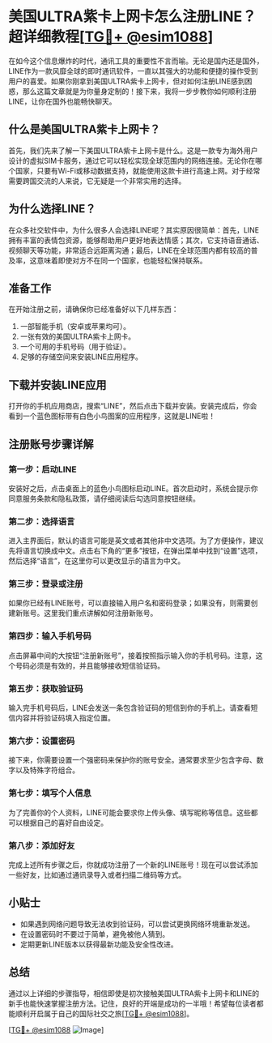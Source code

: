 # 美国ULTRA紫卡上网卡怎么注册LINE？超详细教程[[TG💪+ @esim1088](https://t.me/s/esim1088)]

在如今这个信息爆炸的时代，通讯工具的重要性不言而喻。无论是国内还是国外，LINE作为一款风靡全球的即时通讯软件，一直以其强大的功能和便捷的操作受到用户的喜爱。如果你刚拿到美国ULTRA紫卡上网卡，但对如何注册LINE感到困惑，那么这篇文章就是为你量身定制的！接下来，我将一步步教你如何顺利注册LINE，让你在国外也能畅快聊天。

## 什么是美国ULTRA紫卡上网卡？

首先，我们先来了解一下美国ULTRA紫卡上网卡是什么。这是一款专为海外用户设计的虚拟SIM卡服务，通过它可以轻松实现全球范围内的网络连接。无论你在哪个国家，只要有Wi-Fi或移动数据支持，就能使用这款卡进行高速上网。对于经常需要跨国交流的人来说，它无疑是一个非常实用的选择。

## 为什么选择LINE？

在众多社交软件中，为什么很多人会选择LINE呢？其实原因很简单：首先，LINE拥有丰富的表情包资源，能够帮助用户更好地表达情感；其次，它支持语音通话、视频聊天等功能，非常适合远距离沟通；最后，LINE在全球范围内都有较高的普及率，这意味着即使对方不在同一个国家，也能轻松保持联系。

## 准备工作

在开始注册之前，请确保你已经准备好以下几样东西：
1. 一部智能手机（安卓或苹果均可）。
2. 一张有效的美国ULTRA紫卡上网卡。
3. 一个可用的手机号码（用于验证）。
4. 足够的存储空间来安装LINE应用程序。

## 下载并安装LINE应用

打开你的手机应用商店，搜索“LINE”，然后点击下载并安装。安装完成后，你会看到一个蓝色图标带有白色小鸟图案的应用程序，这就是LINE啦！

## 注册账号步骤详解

### 第一步：启动LINE
安装好之后，点击桌面上的蓝色小鸟图标启动LINE。首次启动时，系统会提示你同意服务条款和隐私政策，请仔细阅读后勾选同意按钮继续。

### 第二步：选择语言
进入主界面后，默认的语言可能是英文或者其他非中文选项。为了方便操作，建议先将语言切换成中文。点击右下角的“更多”按钮，在弹出菜单中找到“设置”选项，然后选择“语言”，在这里你可以更改显示的语言为中文。

### 第三步：登录或注册
如果你已经有LINE账号，可以直接输入用户名和密码登录；如果没有，则需要创建新账号。这里我们重点讲解如何注册新账号。

### 第四步：输入手机号码
点击屏幕中间的大按钮“注册新账号”，接着按照指示输入你的手机号码。注意，这个号码必须是有效的，并且能够接收短信验证码。

### 第五步：获取验证码
输入完手机号码后，LINE会发送一条包含验证码的短信到你的手机上。请查看短信内容并将验证码填入指定位置。

### 第六步：设置密码
接下来，你需要设置一个强密码来保护你的账号安全。通常要求至少包含字母、数字以及特殊字符组合。

### 第七步：填写个人信息
为了完善你的个人资料，LINE可能会要求你上传头像、填写昵称等信息。这些都可以根据自己的喜好自由设定。

### 第八步：添加好友
完成上述所有步骤之后，你就成功注册了一个新的LINE账号！现在可以尝试添加一些好友，比如通过通讯录导入或者扫描二维码等方式。

## 小贴士

- 如果遇到网络问题导致无法收到验证码，可以尝试更换网络环境重新发送。
- 在设置密码时不要过于简单，避免被他人猜到。
- 定期更新LINE版本以获得最新功能及安全性改进。

## 总结

通过以上详细的步骤指导，相信即使是初次接触美国ULTRA紫卡上网卡和LINE的新手也能快速掌握注册方法。记住，良好的开端是成功的一半哦！希望每位读者都能顺利开启属于自己的国际社交之旅[[TG💪+ @esim1088](https://t.me/s/esim1088)]。

[[TG💪+ @esim1088](https://t.me/s/esim1088) ![Image](https://i.postimg.cc/4NQfJmqS/Snipaste-2025-05-13-00-14-12.png)]